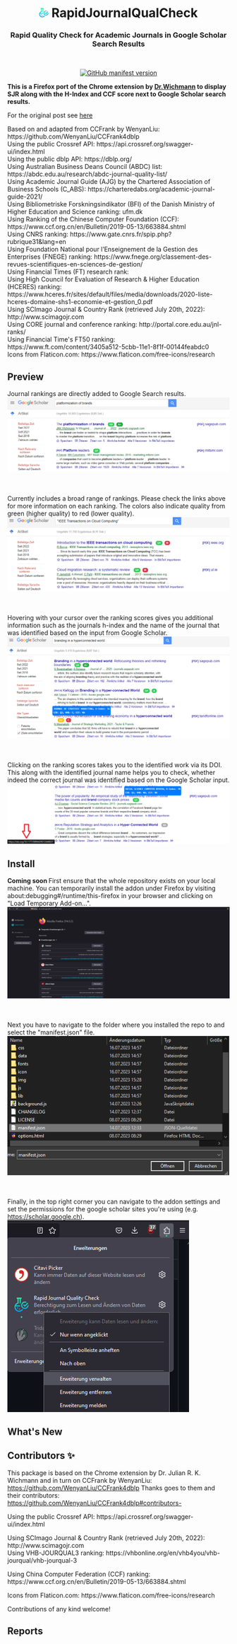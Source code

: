 <h1 align="center"><img src="./icon/32x32.png" height="21px" alt=""> RapidJournalQualCheck </h1> 
<h3 align="center"> Rapid Quality Check for Academic Journals in Google Scholar Search Results </h3>
</br>
<p align="center">
    <a href="https://github.com/JuRaKlWi/RapidJournalQualCheck">
        <img alt="GitHub manifest version" src="https://img.shields.io/github/manifest-json/v/JuRaKlWi/RapidJournalQualCheck?color=%23EA4AAA&label=Github&logo=github&logoColor=%23EA4AAA">
    </a>
</p>

<b> This is a Firefox port of the Chrome extension by [Dr.Wichmann](https://de.linkedin.com/in/julianwichmann) to display SJR along with the H-Index and CCF score next to Google Scholar search results. </b>

For the original post see [here](https://de.linkedin.com/posts/julianwichmann_google-scholar-extension-activity-6967463018607611904-nsbm)

</p> Based on and adapted from CCFrank by WenyanLiu: https://github.com/WenyanLiu/CCFrank4dblp
</br> Using the public Crossref API: https://api.crossref.org/swagger-ui/index.html
</br> Using the public dblp API: https://dblp.org/
</br> Using Australian Business Deans Council (ABDC) list: https://abdc.edu.au/research/abdc-journal-quality-list/
</br> Using Academic Journal Guide (AJG) by the Chartered Association of Business Schools (C_ABS): https://charteredabs.org/academic-journal-guide-2021/
</br> Using Bibliometriske Forskningsindikator (BFI) of the Danish Ministry of Higher Education and Science ranking: ufm.dk
</br> Using Ranking of the Chinese Computer Foundation (CCF): https://www.ccf.org.cn/en/Bulletin/2019-05-13/663884.shtml
</br> Using CNRS ranking: https://www.gate.cnrs.fr/spip.php?rubrique31&lang=en
</br> Using Foundation National pour l’Enseignement de la Gestion des Enterprises (FNEGE) ranking: https://www.fnege.org/classement-des-revues-scientifiques-en-sciences-de-gestion/
</br> Using Financial Times (FT) research rank:
</br> Using High Council for Evaluation of Research & Higher Education (HCERES) ranking: https://www.hceres.fr/sites/default/files/media/downloads/2020-liste-hceres-domaine-shs1-economie-et-gestion_0.pdf
</br> Using SCImago Journal & Country Rank (retrieved July 20th, 2022): http://www.scimagojr.com
</br> Using CORE journal and conference ranking: http://portal.core.edu.au/jnl-ranks/
</br> Using Financial Time's FT50 ranking: https://www.ft.com/content/3405a512-5cbb-11e1-8f1f-00144feabdc0
</br> Icons from Flaticon.com: https://www.flaticon.com/free-icons/research

## Preview

Journal rankings are directly added to Google Search results.
<br />![SJR and VHB Scores](./img/SJR_VHB.PNG)

<br /><br />Currently includes a broad range of rankings. Please check the links above for more information on each ranking. The colors also indicate quality from green (higher quality) to red (lower quality).
![SJR and CCF Scores](./img/SJR_and_CCF.PNG)

<br /><br />Hovering with your cursor over the ranking scores gives you additional information such as the journals h-index and the name of the journal that was identified based on the input from Google Scholar.
![SJR and VHB Scores with mouseover info](./img/SJR_VHB_with%20mouseover.PNG)

<br /><br />Clicking on the ranking scores takes you to the identified work via its DOI. This along with the identified journal name helps you to check, whether indeed the correct journal was identified based on the Google Scholar input.
![Link to DOI](./img/doi_link.PNG)


## Install

<b> Coming soon </b>
First ensure that the whole repository exists on your local machine.
You can temporarily install the addon under Firefox by visiting about:debugging#/runtime/this-firefox in your browser and clicking on "Load Temporary Add-on...".
![Temporary Addon](./img/temporary_install.png)

<br /><br />Next you have to navigate to the folder where you installed the repo to and select the "manifest.json" file.
![Adding Manifest](./img/add_manifest.png)

<br /><br />Finally, in the top right corner you can navigate to the addon settings and set the permissions for the google scholar sites you're using (e.g. https://scholar.google.ch).
![Add permissions](./img/manage_addon.png)

## What's New


## Contributors ✨

This package is based on the Chrome extension by Dr. Julian R. K. Wichmann and in turn on CCFrank by WenyanLiu: https://github.com/WenyanLiu/CCFrank4dblp
Thanks goes to them and their contributors: https://github.com/WenyanLiu/CCFrank4dblp#contributors-

</p> Using the public Crossref API: https://api.crossref.org/swagger-ui/index.html
</p> Using SCImago Journal & Country Rank (retrieved July 20th, 2022): http://www.scimagojr.com
</br> Using VHB-JOURQUAL3 ranking: https://vhbonline.org/en/vhb4you/vhb-jourqual/vhb-jourqual-3
</p> Using China Computer Federation (CCF) ranking: https://www.ccf.org.cn/en/Bulletin/2019-05-13/663884.shtml
</p> Icons from Flaticon.com: https://www.flaticon.com/free-icons/research

Contributions of any kind welcome!

## Reports
